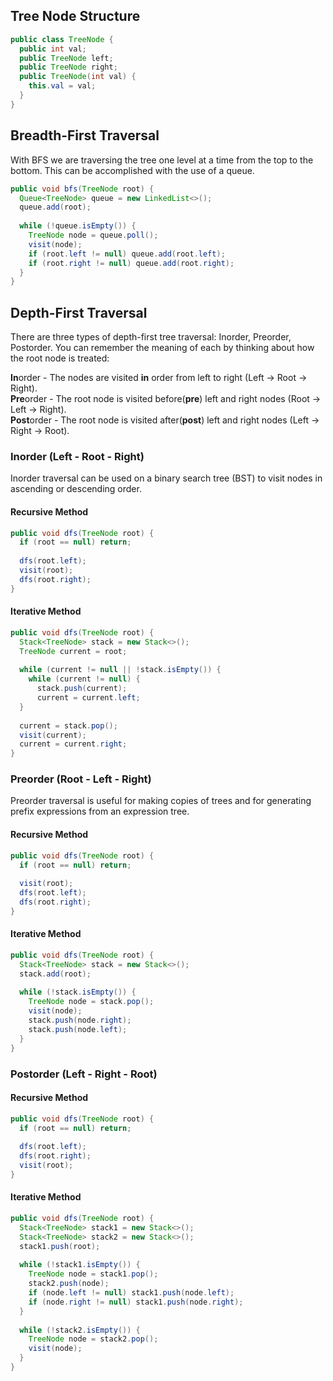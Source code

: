 ## Tree Node Structure
```java
public class TreeNode {
  public int val;
  public TreeNode left;
  public TreeNode right;
  public TreeNode(int val) {
    this.val = val;
  }
}  
```

## Breadth-First Traversal
With BFS we are traversing the tree one level at a time from the top to the bottom. This can be accomplished with the use of a queue.

```java
public void bfs(TreeNode root) {
  Queue<TreeNode> queue = new LinkedList<>();
  queue.add(root);
  
  while (!queue.isEmpty()) {
    TreeNode node = queue.poll();
    visit(node);
    if (root.left != null) queue.add(root.left);
    if (root.right != null) queue.add(root.right);
  }
}
```

## Depth-First Traversal
There are three types of depth-first tree traversal: Inorder, Preorder, Postorder. You can remember the meaning of each by thinking about how the root node is treated:

**In**order - The nodes are visited **in** order from left to right (Left -> Root -> Right).  
**Pre**order - The root node is visited before(**pre**) left and right nodes (Root -> Left -> Right).  
**Post**order - The root node is visited after(**post**) left and right nodes (Left -> Right -> Root).  

### Inorder (Left - Root - Right)
Inorder traversal can be used on a binary search tree (BST) to visit nodes in ascending or descending order.

#### Recursive Method
```java
public void dfs(TreeNode root) {
  if (root == null) return;
  
  dfs(root.left);
  visit(root);
  dfs(root.right);
}
```

#### Iterative Method
```java
public void dfs(TreeNode root) {
  Stack<TreeNode> stack = new Stack<>();
  TreeNode current = root;
  
  while (current != null || !stack.isEmpty()) {
    while (current != null) {
      stack.push(current);
      current = current.left;
  }
  
  current = stack.pop();  
  visit(current);
  current = current.right;
}
```


### Preorder (Root - Left - Right)
Preorder traversal is useful for making copies of trees and for generating prefix expressions from an expression tree.

#### Recursive Method
```java
public void dfs(TreeNode root) {
  if (root == null) return;
  
  visit(root);
  dfs(root.left);
  dfs(root.right); 
}
```

#### Iterative Method
```java
public void dfs(TreeNode root) {
  Stack<TreeNode> stack = new Stack<>();
  stack.add(root);
  
  while (!stack.isEmpty()) {
    TreeNode node = stack.pop();
    visit(node);
    stack.push(node.right);
    stack.push(node.left);
  }
}
```

### Postorder (Left - Right - Root)
#### Recursive Method
```java
public void dfs(TreeNode root) {
  if (root == null) return;
  
  dfs(root.left);
  dfs(root.right);
  visit(root);
}
```
#### Iterative Method

```java
public void dfs(TreeNode root) {
  Stack<TreeNode> stack1 = new Stack<>();
  Stack<TreeNode> stack2 = new Stack<>();
  stack1.push(root);
  
  while (!stack1.isEmpty()) {
    TreeNode node = stack1.pop();
    stack2.push(node);
    if (node.left != null) stack1.push(node.left);
    if (node.right != null) stack1.push(node.right);
  }
  
  while (!stack2.isEmpty()) {
    TreeNode node = stack2.pop();
    visit(node);
  }
}
```
